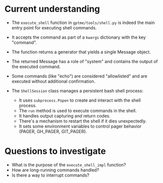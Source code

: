 # Current understanding

- The `execute_shell` function in `gptme/tools/shell.py` is indeed the main entry point for executing shell commands.
- It accepts the command as part of a `kwargs` dictionary with the key "command".
- The function returns a generator that yields a single Message object.
- The returned Message has a role of "system" and contains the output of the executed command.
- Some commands (like "echo") are considered "allowlisted" and are executed without additional confirmation.

- The `ShellSession` class manages a persistent bash shell process:
  - It uses `subprocess.Popen` to create and interact with the shell process.
  - The `run` method is used to execute commands in the shell.
  - It handles output capturing and return codes.
  - There's a mechanism to restart the shell if it dies unexpectedly.
  - It sets some environment variables to control pager behavior (PAGER, GH_PAGER, GIT_PAGER).

# Questions to investigate

- What is the purpose of the `execute_shell_impl` function?
- How are long-running commands handled?
- Is there a way to interrupt commands?
